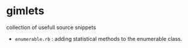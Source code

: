 gimlets
=======

collection of usefull source snippets

 * ```enumerable.rb``` : adding statistical methods to the enumerable class.
